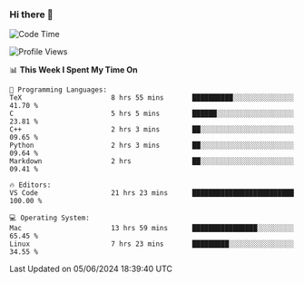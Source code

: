 ### Hi there 👋

<!--START_SECTION:waka-->
![Code Time](http://img.shields.io/badge/Code%20Time-674%20hrs%208%20mins-blue)

![Profile Views](http://img.shields.io/badge/Profile%20Views-6-blue)

📊 **This Week I Spent My Time On** 

```text
💬 Programming Languages: 
TeX                      8 hrs 55 mins       ██████████░░░░░░░░░░░░░░░   41.70 % 
C                        5 hrs 5 mins        ██████░░░░░░░░░░░░░░░░░░░   23.81 % 
C++                      2 hrs 3 mins        ██░░░░░░░░░░░░░░░░░░░░░░░   09.65 % 
Python                   2 hrs 3 mins        ██░░░░░░░░░░░░░░░░░░░░░░░   09.64 % 
Markdown                 2 hrs               ██░░░░░░░░░░░░░░░░░░░░░░░   09.41 % 

🔥 Editors: 
VS Code                  21 hrs 23 mins      █████████████████████████   100.00 % 

💻 Operating System: 
Mac                      13 hrs 59 mins      ████████████████░░░░░░░░░   65.45 % 
Linux                    7 hrs 23 mins       █████████░░░░░░░░░░░░░░░░   34.55 % 
```


 Last Updated on 05/06/2024 18:39:40 UTC
<!--END_SECTION:waka-->

<!--
**JackeyHua-SJTU/JackeyHua-SJTU** is a ✨ _special_ ✨ repository because its `README.md` (this file) appears on your GitHub profile.

Here are some ideas to get you started:

- 🔭 I’m currently working on ...
- 🌱 I’m currently learning ...
- 👯 I’m looking to collaborate on ...
- 🤔 I’m looking for help with ...
- 💬 Ask me about ...
- 📫 How to reach me: ...
- 😄 Pronouns: ...
- ⚡ Fun fact: ...
-->
